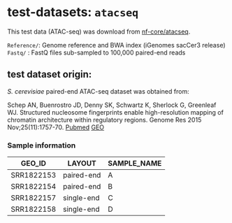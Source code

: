 
# test-datasets: `atacseq`

This test data (ATAC-seq) was download from [nf-core/atacseq](https://github.com/nf-core/test-datasets/tree/0c58a9f36205cc5f8c6bbb2ca03c401c61cb849d).

`Reference/`: Genome reference and BWA index (iGenomes sacCer3 release)   
`Fastq/` : FastQ files sub-sampled to 100,000 paired-end reads   

## test dataset origin:

*S. cerevisiae* paired-end ATAC-seq dataset was obtained from:

Schep AN, Buenrostro JD, Denny SK, Schwartz K, Sherlock G, Greenleaf WJ. Structured nucleosome fingerprints enable high-resolution mapping of chromatin architecture within regulatory regions. Genome Res 2015 Nov;25(11):1757-70. [Pubmed](https://www.ncbi.nlm.nih.gov/pubmed/26314830) [GEO](https://www.ncbi.nlm.nih.gov/geo/query/acc.cgi?acc=GSE66386)

### Sample information

| GEO_ID	    |   LAYOUT	  | SAMPLE_NAME|
|-------------|-------------|------------|
| SRR1822153	| paired-end	|     A	     |
| SRR1822154	| paired-end	|     B	     |
| SRR1822157	| single-end	|     C      |
| SRR1822158	| single-end	|     D	     |
